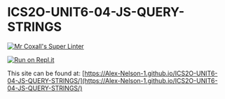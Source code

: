 # ICS2O-UNIT6-04-JS-QUERY-STRINGS

[![Mr Coxall's Super Linter](https://github.com/Alex-Nelson-1/ICS2O-UNIT6-04-JS-QUERY-STRINGS/workflows/Mr%20Coxall's%20Super%20Linter/badge.svg)](https://github.com/Alex-Nelson-1/ICS2O-UNIT6-04-JS-QUERY-STRINGS/actions)

[![Run on Repl.it](https://repl.it/badge/github/Alex-Nelson-1/ICS2O-UNIT6-04-JS-QUERY-STRINGS)](https://repl.it/github/Alex-Nelson-1/ICS2O-UNIT6-04-JS-QUERY-STRINGS)

This site can be found at: [https://Alex-Nelson-1.github.io/ICS2O-UNIT6-04-JS-QUERY-STRINGS/](https://Alex-Nelson-1.github.io/ICS2O-UNIT6-04-JS-QUERY-STRINGS/)
